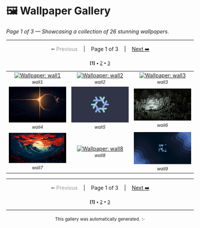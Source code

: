 # 🖼️ Wallpaper Gallery

*Page 1 of 3 — Showcasing a collection of 26 stunning wallpapers.*


---

<div align="center">

  <span style="color: #999;">⬅️ Previous</span>
  &nbsp;&nbsp; | &nbsp;&nbsp;
  Page 1 of 3
  &nbsp;&nbsp; | &nbsp;&nbsp;
  <a href="readme-page-2.md">Next ➡️</a>

</div>
<div align="center" style="margin-top: 10px;">
  <small>
  <strong>[1]</strong> • <a href="readme-page-2.md">2</a> • <a href="readme-page-3.md">3</a>
  </small>
</div>

<table width="100%" align="center">
  <tr align="center">
    <td width="300px" align="center">
      <a href="src/wall1.png">
        <img src="src/wall1.png" width="300px" alt="Wallpaper: wall1">
      </a>
      <br>
      <small><i>wall1</i></small>
    </td>
    <td width="300px" align="center">
      <a href="src/wall2.jpg">
        <img src="src/wall2.jpg" width="300px" alt="Wallpaper: wall2">
      </a>
      <br>
      <small><i>wall2</i></small>
    </td>
    <td width="300px" align="center">
      <a href="src/wall3.png">
        <img src="src/wall3.png" width="300px" alt="Wallpaper: wall3">
      </a>
      <br>
      <small><i>wall3</i></small>
    </td>
  </tr>
  <tr align="center">
    <td width="300px" align="center">
      <a href="src/wall4.jpg">
        <img src="src/wall4.jpg" width="300px" alt="Wallpaper: wall4">
      </a>
      <br>
      <small><i>wall4</i></small>
    </td>
    <td width="300px" align="center">
      <a href="src/wall5.png">
        <img src="src/wall5.png" width="300px" alt="Wallpaper: wall5">
      </a>
      <br>
      <small><i>wall5</i></small>
    </td>
    <td width="300px" align="center">
      <a href="src/wall6.jpg">
        <img src="src/wall6.jpg" width="300px" alt="Wallpaper: wall6">
      </a>
      <br>
      <small><i>wall6</i></small>
    </td>
  </tr>
  <tr align="center">
    <td width="300px" align="center">
      <a href="src/wall7.png">
        <img src="src/wall7.png" width="300px" alt="Wallpaper: wall7">
      </a>
      <br>
      <small><i>wall7</i></small>
    </td>
    <td width="300px" align="center">
      <a href="src/wall8.png">
        <img src="src/wall8.png" width="300px" alt="Wallpaper: wall8">
      </a>
      <br>
      <small><i>wall8</i></small>
    </td>
    <td width="300px" align="center">
      <a href="src/wall9.png">
        <img src="src/wall9.png" width="300px" alt="Wallpaper: wall9">
      </a>
      <br>
      <small><i>wall9</i></small>
    </td>
  </tr>
</table>

---

<div align="center">

  <span style="color: #999;">⬅️ Previous</span>
  &nbsp;&nbsp; | &nbsp;&nbsp;
  Page 1 of 3
  &nbsp;&nbsp; | &nbsp;&nbsp;
  <a href="readme-page-2.md">Next ➡️</a>

</div>
<div align="center" style="margin-top: 10px;">
  <small>
  <strong>[1]</strong> • <a href="readme-page-2.md">2</a> • <a href="readme-page-3.md">3</a>
  </small>
</div>

---
<div align="center">
  <small>This gallery was automatically generated. ✨</small>
  <br>
</div>
